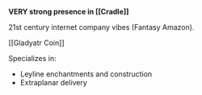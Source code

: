 **VERY strong presence in [[Cradle]]**

21st century internet company vibes (Fantasy Amazon).

[[Gladyatr Coin]]

Specializes in:
* Leyline enchantments and construction
* Extraplanar delivery